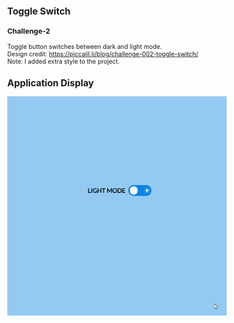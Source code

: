 ## Toggle Switch
### Challenge-2
Toggle button switches between dark and light mode.<br>
Design credit: https://piccalil.li/blog/challenge-002-toggle-switch/
<br>Note: I added extra style to the project.

## Application Display
<img src="assets/toggle.gif" alt="Application Display">